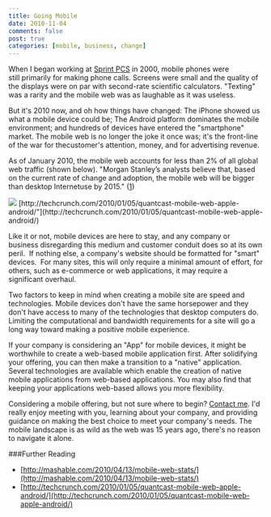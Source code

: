 ```yaml
--- 
title: Going Mobile
date: 2010-11-04
comments: false
post: true
categories: [mobile, business, change]
---
```


When I began working at [Sprint PCS](http://sprint.com) in 2000, mobile phones were still primarily for making phone calls. Screens were small and the quality of the displays were on par with second-rate scientific calculators. "Texting" was a rarity and the mobile web was as laughable as it was useless.

But it's 2010 now, and oh how things have changed: The iPhone showed us what a mobile device could be; The Android platform dominates the mobile environment; and hundreds of devices have entered the "smartphone" market. The mobile web is no longer the joke it once was; it's the front-line of the war for thecustomer's attention, money, and for advertising revenue.

As of January 2010, the mobile web accounts for less than 2% of all global web traffic (shown below). "Morgan Stanley’s analysts believe that, based on the current rate of change and adoption, the mobile web will be bigger than desktop Internetuse by 2015." ([1](http://mashable.com/2010/04/13/mobile-web-stats))

<img src="//samuelmullen.com/images/Quantcastmobile1.png" class="img-thumbnail img-left">
[http://techcrunch.com/2010/01/05/quantcast-mobile-web-apple-android/"](http://techcrunch.com/2010/01/05/quantcast-mobile-web-apple-android/)

Like it or not, mobile devices are here to stay, and any company or business disregarding this medium and customer conduit does so at its own peril.  If nothing else, a company's website should be formatted for "smart" devices.  For many sites, this will only require a minimal amount of effort, for others, such as e-commerce or web applications, it may require a significant overhaul.

Two factors to keep in mind when creating a mobile site are speed and technologies. Mobile devices don't have the same horsepower and they don't have access to many of the technologies that desktop computers do. Limiting the computational and bandwidth requirements for a site will go a long way toward making a positive mobile experience.

If your company is considering an "App" for mobile devices, it might be worthwhile to create a web-based mobile application first. After solidifying your offering, you can then make a transition to a "native" application. Several technologies are available which enable the creation of native mobile applications from web-based applications. You may also find that keeping your applications web-based allows you more flexibility.

Considering a mobile offering, but not sure where to begin? [Contact me](mailto:samuel@samuelmullen.com). I'd really enjoy meeting with you, learning about your company, and providing guidance on making the best choice to meet your company's needs. The mobile landscape is as wild as the web was 15 years ago, there's no reason to navigate it alone.

###Further Reading
* [http://mashable.com/2010/04/13/mobile-web-stats/](http://mashable.com/2010/04/13/mobile-web-stats/)
* [http://techcrunch.com/2010/01/05/quantcast-mobile-web-apple-android/](http://techcrunch.com/2010/01/05/quantcast-mobile-web-apple-android/)
